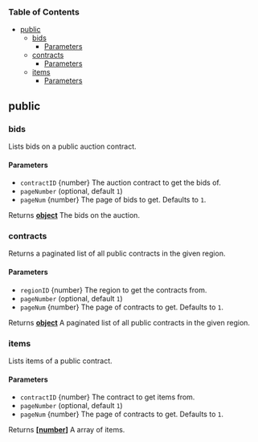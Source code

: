 <!-- Generated by documentation.js. Update this documentation by updating the source code. -->

### Table of Contents

*   [public][1]
    *   [bids][2]
        *   [Parameters][3]
    *   [contracts][4]
        *   [Parameters][5]
    *   [items][6]
        *   [Parameters][7]

## public

### bids

Lists bids on a public auction contract.

#### Parameters

*   `contractID`  {number} The auction contract to get the bids of.
*   `pageNumber`   (optional, default `1`)
*   `pageNum`  {number} The page of bids to get. Defaults to `1`.

Returns **[object][8]** The bids on the auction.

### contracts

Returns a paginated list of all public contracts in the given region.

#### Parameters

*   `regionID`  {number} The region to get the contracts from.
*   `pageNumber`   (optional, default `1`)
*   `pageNum`  {number} The page of contracts to get. Defaults to `1`.

Returns **[object][8]** A paginated list of all public contracts in the given region.

### items

Lists items of a public contract.

#### Parameters

*   `contractID`  {number} The contract to get items from.
*   `pageNumber`   (optional, default `1`)
*   `pageNum`  {number} The page of contracts to get. Defaults to `1`.

Returns **\[[number][9]]** A array of items.

[1]: #public

[2]: #bids

[3]: #parameters

[4]: #contracts

[5]: #parameters-1

[6]: #items

[7]: #parameters-2

[8]: https://developer.mozilla.org/docs/Web/JavaScript/Reference/Global_Objects/Object

[9]: https://developer.mozilla.org/docs/Web/JavaScript/Reference/Global_Objects/Number
